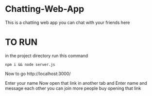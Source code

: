 # Chatting-Web-App
This is a chatting web app you can chat with your friends here

# TO RUN
in the project directory run this command

```npm i && node server.js```

Now to go http://localhost:3000/

Enter your name Now open that link in another tab and Enter name and message each other you can join more people buy opening that link
